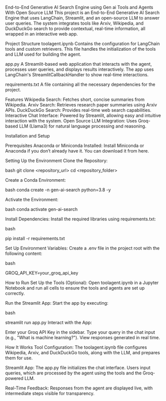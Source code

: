 End-to-End Generative AI Search Engine using Gen ai Tools and Agents With Open Source LLM
This project is an End-to-End Generative AI Search Engine that uses LangChain, Streamlit, and an open-source LLM to answer user queries. The system integrates tools like Arxiv, Wikipedia, and DuckDuckGo search to provide contextual, real-time information, all wrapped in an interactive web app.

Project Structure
toolagent.ipynb
Contains the configuration for LangChain tools and custom retrievers. This file handles the initialization of the tools and LLM used for building the agent.

app.py
A Streamlit-based web application that interacts with the agent, processes user queries, and displays results interactively. The app uses LangChain's StreamlitCallbackHandler to show real-time interactions.

requirements.txt
A file containing all the necessary dependencies for the project.

Features
Wikipedia Search: Fetches short, concise summaries from Wikipedia.
Arxiv Search: Retrieves research paper summaries using Arxiv APIs.
DuckDuckGo Search: Provides real-time web search capabilities.
Interactive Chat Interface: Powered by Streamlit, allowing easy and intuitive interaction with the system.
Open Source LLM Integration: Uses Groq-based LLM (Llama3) for natural language processing and reasoning.

Installation and Setup

Prerequisites
Anaconda or Miniconda Installed:
Install Miniconda or Anaconda if you don’t already have it. You can download it from here.

Setting Up the Environment
Clone the Repository:

bash
git clone <repository_url>
cd <repository_folder>

Create a Conda Environment:

bash
conda create -n gen-ai-search python=3.8 -y

Activate the Environment:

bash
conda activate gen-ai-search

Install Dependencies: Install the required libraries using requirements.txt:

bash

pip install -r requirements.txt

Set Up Environment Variables: Create a .env file in the project root with the following content:

bash

GROQ_API_KEY=your_groq_api_key

How to Run
Set Up the Tools (Optional): Open toolagent.ipynb in a Jupyter Notebook and run all cells to ensure the tools and agents are set up correctly.

Run the Streamlit App: 
Start the app by executing:

bash

streamlit run app.py
Interact with the App:

Enter your Groq API Key in the sidebar.
Type your query in the chat input (e.g., "What is machine learning?").
View responses generated in real time.

How It Works
Tool Configuration:
The toolagent.ipynb file configures Wikipedia, Arxiv, and DuckDuckGo tools, along with the LLM, and prepares them for use.

Streamlit App:
The app.py file initializes the chat interface. Users input queries, which are processed by the agent using the tools and the Groq-powered LLM.

Real-Time Feedback:
Responses from the agent are displayed live, with intermediate steps visible for transparency.

 











